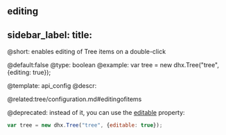 editing
---
sidebar_label: 
title: 
---          

@short: enables editing of Tree items on a double-click  
	
@default:false
@type: boolean
@example:
var tree = new dhx.Tree("tree", {editing: true});


@template:	api_config
@descr:


@related:tree/configuration.md#editingofitems





@deprecated: instead of it, you can use the [editable](tree/api/tree_editable_config.md) property:
~~~js
var tree = new dhx.Tree("tree", {editable: true});
~~~